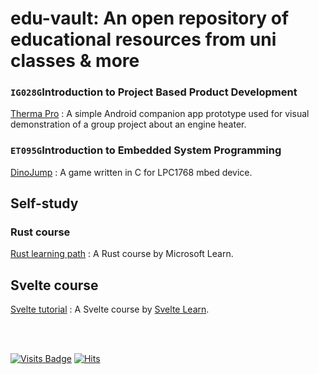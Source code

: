 # edu-vault: An open repository of educational resources from uni classes & more

### `IG028G`Introduction to Project Based Product Development
[Therma Pro](/RESOURCES/IG028G-therma-pro-app)
: A simple Android companion app prototype used for visual demonstration of a group project about an engine heater.

### `ET095G`Introduction to Embedded System Programming
[DinoJump](/RESOURCES/ET095G-project)
: A game written in C for LPC1768 mbed device.


## Self-study

### Rust course
[Rust learning path](/RESOURCES/self-study/rust-learning-path)
: A Rust course by Microsoft Learn.
## Svelte course
[Svelte tutorial](/RESOURCES/self-study/svelte-tutorial) : A Svelte course by [Svelte Learn](https://learn.svelte.dev/).


<br>
<br>

[![Visits Badge](https://badges.pufler.dev/visits/bl4ckswordsman/edu-vault/)](https://github.com/bl4ckswordsman/edu-vault/)
[![Hits](https://hits.seeyoufarm.com/api/count/incr/badge.svg?url=https%3A%2F%2Fgithub.com%2Fbl4ckswordsman%2Fedu-vault&count_bg=%2379C83D&title_bg=%23555555&icon=&icon_color=%23E7E7E7&title=Daily+hits&edge_flat=false)](https://hits.seeyoufarm.com/api/count/graph/dailyhits.svg?url=https://github.com/bl4ckswordsman/edu-vault)
